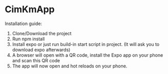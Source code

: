 # CimKmApp

Installation guide:
1. Clone/Download the project
2. Run npm install
3. Install expo or just run build-in start script in project. (It will ask you to download expo afterwards)
4. A browser will open with a QR code, install the Expo app on your phone and scan this QR code
5. The app will now open and hot reloads on your phone.
